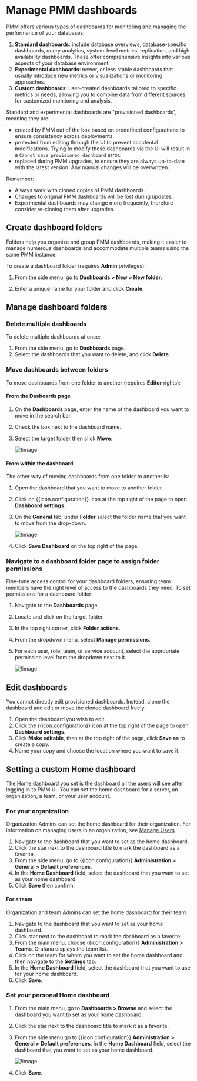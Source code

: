# Manage PMM dashboards

PMM offers various types of dashboards for monitoring and managing the performance of your databases:

1. **Standard dashboards**: include database overviews, database-specific dashboards, query analytics, system-level metrics, replication, and high availability dashboards. These offer comprehensive insights into various aspects of your database environment.
2. **Experimental dashboards**: newer, or less stable dashboards that usually introduce new metrics or visualizations or monitoring approaches.
3. **Custom dashboards**: user-created dashboards tailored to specific metrics or needs, allowing you to combine data from different sources for customized monitoring and analysis.

Standard and experimental dashboards are "provisioned dashboards", meaning they are:

- created by PMM out of the box based on predefined configurations to ensure consistency across deployments.
- protected from editing through the UI to prevent accidental modifications. Trying to modify these dashboards via the UI will result in a `Cannot save provisioned dashboard` error.
- replaced during PMM upgrades, to ensure they are always up-to-date with the latest version. Any manual changes will be overwritten.

Remember:

- Always work with cloned copies of PMM dashboards.
- Changes to original PMM dashboards will be lost during updates.
- Experimental dashboards may change more frequently, therefore consider re-cloning them after upgrades.

## Create dashboard folders

Folders help you organize and group PMM dashboards, making it easier to manage numerous dashboards and accommodate multiple teams using the same PMM instance.

To create a dashboard folder (requires **Admin** privileges):

1. From the side menu, go to <i class="uil uil-plus"></i> **Dashboards > New > New folder**.

2. Enter a unique name for your folder and click **Create**.

## Manage dashboard folders

### Delete multiple dashboards

To delete multiple dashboards at once:

1. From the side menu, go to <i class="uil uil-apps"></i> **Dashboards** page.
2. Select the dashboards that you want to delete, and click **Delete**.

### Move dashboards between folders

To move dashboards from one folder to another (requires **Editor** rights):

#### From the Dasboards page

1. On the **Dashboards** page, enter the name of the dashboard you want to move in the search bar.
2. Check the box next to the dashboard name.
3. Select the target folder then click **Move**.

    ![!image](../../images/PMM_Move_dashboards.png)

#### From within the dashboard

The other way of moving dashboards from one folder to another is:

1. Open the dashboard that you want to move to another folder.
2. Click on {{icon.configuration}} icon at the top right of the page to open **Dashboard settings**.
3. On the **General** tab, under **Folder** select the folder name that you want to move from the drop-down.

    ![!image](../../images/PMM_Move_dashboards-way2.png)

4. Click **Save Dashboard** on the top right of the page.

### Navigate to a dashboard folder page to assign folder permissions

Fine-tune access control for your dashboard folders, ensuring team members have the right level of access to the dashboards they need. To set permissions for a dashboard folder:

1. Navigate to the **Dashboards** page.
2. Locate and click on the target folder.
3. In the top right corner, click **Folder actions**.
4. From the dropdown menu, select **Manage permissions**.
5. For each user, role, team, or service account, select the appropriate permission level from the dropdown next to it.

    ![!image](../../images/PMM_Permissions_dashboards_folder.png)

## Edit dashboards

You cannot directly edit provisioned dashboards. Instead, clone the dashboard and edit or move the cloned dashboard freely: 

1. Open the dashboard you wish to edit.
2. Click the {{icon.configuration}} icon at the top right of the page to open **Dashboard settings**.
3. Click **Make editable**, then at the top right of the page, click **Save as** to create a copy.
4. Name your copy and choose the location where you want to save it.

## Setting a custom Home dashboard

The Home dashboard you set is the dashboard all the users will see after logging in to PMM UI. You can set the home dashboard for a server, an organization, a team, or your user account.

### For your organization

Organization Admins can set the home dashboard for their organization. For information on managing users in an organization, see [Manage Users](../../how-to/manage-users.md)

1. Navigate to the dashboard that you want to set as the home dashboard.
2. Click the <i class="uil uil-star"></i> star next to the dashboard title to mark the dashboard as a favorite.
3. From the side menu, go to {{icon.configuration}} **Administration > General > Default preferences**.
4. In the **Home Dashboard** field, select the dashboard that you want to set as your home dashboard.
5. Click **Save** then confirm.

#### For a team

Organization and team Admins can set the home dashboard for their team:

1. Navigate to the dashboard that you want to set as your home dashboard.
2. Click <i class="uil uil-star"></i> star next to the dashboard to mark the dashboard as a favorite.
3. From the main menu, choose {{icon.configuration}} **Administration > Teams**. Grafana displays the team list.
4. Click on the team for whom you want to set the home dashboard and then navigate to the **Settings** tab.
5. In the **Home Dashboard** field, select the dashboard that you want to use for your home dashboard.
6. Click **Save**.

### Set your personal Home dashboard

1. From the main menu, go to <i class="uil uil-apps"></i> **Dashboards > Browse** and select the dashboard you want to set as your home dashboard.
2. Click the <i class="uil uil-star"></i> star next to the dashboard title to mark it as a favorite.
3. From the side menu go to {{icon.configuration}} **Administration > General > Default preferences**. In the **Home Dashboard** field, select the dashboard that you want to set as your home dashboard.

    ![!image](../../images/PMM_set_home_dashboard.png)

4. Click **Save**.
